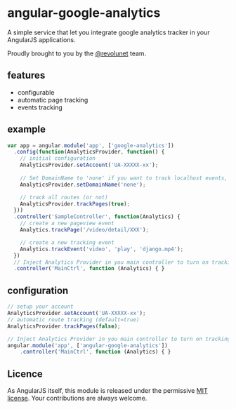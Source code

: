 # angular-google-analytics

A simple service that let you integrate google analytics tracker in your AngularJS applications.

Proudly brought to you by the [@revolunet](http://twitter.com/revolunet) team.

## features

 - configurable
 - automatic page tracking
 - events tracking

## example

```js
var app = angular.module('app', ['google-analytics'])
  .config(function(AnalyticsProvider, function() {
    // initial configuration
    AnalyticsProvider.setAccount('UA-XXXXX-xx');
    
    // Set DomainName to 'none' if you want to track localhost events, unless comment this line
    AnalyticsProvider.setDomainName('none');

    // track all routes (or not)
    AnalyticsProvider.trackPages(true);
  }))
  .controller('SampleController', function(Analytics) {
    // create a new pageview event
    Analytics.trackPage('/video/detail/XXX');

    // create a new tracking event
    Analytics.trackEvent('video', 'play', 'django.mp4');
  })
  // Inject Analytics Provider in you main controller to turn on tracking
  .controller('MainCtrl', function (Analytics) { }
```

## configuration

```js
// setup your account
AnalyticsProvider.setAccount('UA-XXXXX-xx');
// automatic route tracking (default=true)
AnalyticsProvider.trackPages(false);

// Inject Analytics Provider in you main controller to turn on tracking
angular.module('app', ['angular-google-analytics'])
    .controller('MainCtrl', function (Analytics) { }
```

## Licence
As AngularJS itself, this module is released under the permissive [MIT license](http://revolunet.mit-license.org). Your contributions are always welcome.
